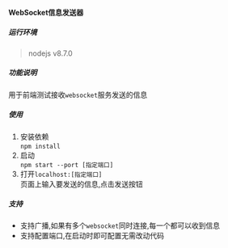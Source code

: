 #### WebSocket信息发送器  

##### 运行环境  
> nodejs v8.7.0

##### 功能说明

用于前端测试接收`websocket`服务发送的信息  

##### 使用  

1. 安装依赖  
	`npm install`  
2. 启动  
	`npm start --port [指定端口]`  
3. 打开`localhost:[指定端口]`  
	页面上输入要发送的信息,点击发送按钮  

##### 支持  

- 支持广播,如果有多个`websocket`同时连接,每一个都可以收到信息  
- 支持配置端口,在启动时即可配置无需改动代码  